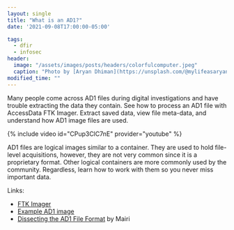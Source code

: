 ```yaml
---
layout: single
title: "What is an AD1?"
date: '2021-09-08T17:00:00-05:00'

tags:
  - dfir
  - infosec
header:
  image: "/assets/images/posts/headers/colorfulcomputer.jpeg"
  caption: "Photo by [Aryan Dhiman](https://unsplash.com/@mylifeasaryan) on [Unsplash](https://unsplash.com)"
modified_time: ""
---
```


Many people come across AD1 files during digital investigations and have trouble extracting the data they contain. See how to process an AD1 file with AccessData FTK Imager. Extract saved data, view file meta-data, and understand how AD1 image files are used.

{% include video id="CPup3ClC7nE" provider="youtube" %}

AD1 files are logical images similar to a container. They are used to hold file-level acquisitions, however, they are not very common since it is a proprietary format. Other logical containers are more commonly used by the community. Regardless, learn how to work with them so you never miss important data.

Links:
* [FTK Imager](https://www.exterro.com/ftk-imager)
* [Example AD1 image](https://dfir.science/assets/data/TestImage.ad1) 
* [Dissecting the AD1 File Format](https://tmairi.github.io/posts/dissecting-the-ad1-file-format/) by Mairi 